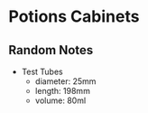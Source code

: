# Potions Cabinets

## Random Notes

- Test Tubes 
    - diameter: 25mm
    - length: 198mm
    - volume: 80ml
